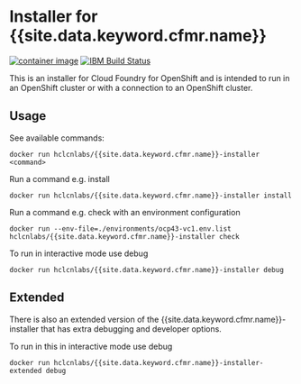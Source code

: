 # Installer for {{site.data.keyword.cfmr.name}}

[![container image](https://images.microbadger.com/badges/version/hclcnlabs/cf4ocp-installer.svg)](https://microbadger.com/images/hclcnlabs/cf4ocp-installer)
[![IBM Build Status](https://travis.ibm.com/CFMigrationRuntime/cf4ocp-installer.svg?token=TL9aP6Bi1VWkadLGjpvs&branch=master)](https://travis.ibm.com/CFMigrationRuntime/cf4ocp-installer)

This is an installer for Cloud Foundry for OpenShift and is intended to run in an OpenShift cluster or with a connection to an OpenShift cluster.

## Usage

See available commands:

```shell script
docker run hclcnlabs/{{site.data.keyword.cfmr.name}}-installer <command>
```

Run a command e.g. install

```shell script
docker run hclcnlabs/{{site.data.keyword.cfmr.name}}-installer install
```

Run a command e.g. check with an environment configuration

```shell script
docker run --env-file=./environments/ocp43-vc1.env.list hclcnlabs/{{site.data.keyword.cfmr.name}}-installer check
```

To run in interactive mode use debug

```shell script
docker run hclcnlabs/{{site.data.keyword.cfmr.name}}-installer debug
```

## Extended

There is also an extended version of the {{site.data.keyword.cfmr.name}}-installer that has extra debugging and developer options.

To run in this in interactive mode use debug

```shell script
docker run hclcnlabs/{{site.data.keyword.cfmr.name}}-installer-extended debug
```
